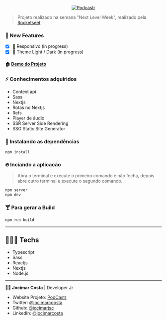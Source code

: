 
<p align="center">
    <a href="https://podcastr-jocimarjsc.vercel.app/" target="_blank">
        <img alt="Podcastr" src="./public/Capa.svg"  />
    </a>
</p>

> Projeto realizado na semana "Next Level Week", realizado pela [Rocketseet](https://github.com/Rocketseat)  

### 🔰 New Features

- [x] 🚧 Responsivo (in progress)
- [x] 🚧 Theme Light / Dark (in progress)

#### 🏠 [Demo do Projeto](https://podcastr-jocimarjsc.vercel.app/)

### ⚡ Conhecimentos adquiridos

* Context api
* Sass
* Nextjs
* Rotas no Nextjs
* Refs
* Player de áudio
* SSR Server Side Rendering
* SSG Static Site Generator

### 🎉 Instalando as dependências

```sh
npm install
```

### 🔥 Inciando a aplicacão
> Abra o terminal e execute o primeiro comando e não fecha, depois abre outro terminal e execute o segundo comando.

```sh
npm server
npm dev
```

### 🍸 Para gerar a Build

```sh
npm run build
```

---

## 👨🏾‍💻 Techs

* Typescript
* Sass
* Reactjs
* Nextjs
* Node.js
---
👨🏽 **Jocimar Costa** | Developer Jr

* Website Projeto: [PodCastr](https://podcastr-jocimarjsc.vercel.app/)
* Twitter: [@jocimarcoosta](https://twitter.com/jocimarcoosta)
* Github: [@jocimarjsc](https://github.com/jocimarjsc)
* LinkedIn: [@jocimarcosta](https://linkedin.com/in/jocimarcosta)
